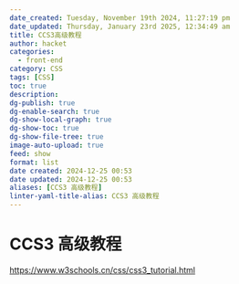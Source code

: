 ```yaml
---
date_created: Tuesday, November 19th 2024, 11:27:19 pm
date_updated: Thursday, January 23rd 2025, 12:34:49 am
title: CCS3高级教程
author: hacket
categories:
  - front-end
category: CSS
tags: [CSS]
toc: true
description: 
dg-publish: true
dg-enable-search: true
dg-show-local-graph: true
dg-show-toc: true
dg-show-file-tree: true
image-auto-upload: true
feed: show
format: list
date created: 2024-12-25 00:53
date updated: 2024-12-25 00:53
aliases: [CCS3 高级教程]
linter-yaml-title-alias: CCS3 高级教程
---
```


# CCS3 高级教程

<https://www.w3schools.cn/css/css3_tutorial.html>
